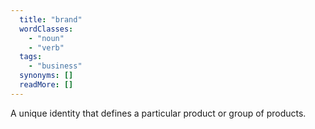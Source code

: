 ```yaml
---
  title: "brand"
  wordClasses: 
    - "noun"
    - "verb"
  tags: 
    - "business"
  synonyms: []
  readMore: []
---
```

A unique identity that defines a particular product or group of products.
